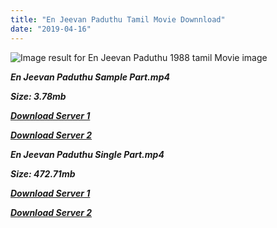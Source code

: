 ```yaml
---
title: "En Jeevan Paduthu Tamil Movie Downnload"
date: "2019-04-16"
---
```


![Image result for En Jeevan Paduthu 1988 tamil Movie image](https://i2.cinestaan.com/image-bank/1500-1500/81001-82000/81048.jpg)

**_En Jeevan Paduthu Sample Part.mp4_**

**_Size: 3.78mb_**

**_[Download Server 1](http://b2.wetransfer.vip/files/{001906e6a029aa7b73d4a7534ffe44de21d3d443868dbd2fabdf209edab59abd}20Actor{001906e6a029aa7b73d4a7534ffe44de21d3d443868dbd2fabdf209edab59abd}20Hits{001906e6a029aa7b73d4a7534ffe44de21d3d443868dbd2fabdf209edab59abd}20Collection/Karthik{001906e6a029aa7b73d4a7534ffe44de21d3d443868dbd2fabdf209edab59abd}20Movies{001906e6a029aa7b73d4a7534ffe44de21d3d443868dbd2fabdf209edab59abd}20Collections/En{001906e6a029aa7b73d4a7534ffe44de21d3d443868dbd2fabdf209edab59abd}20Jeevan{001906e6a029aa7b73d4a7534ffe44de21d3d443868dbd2fabdf209edab59abd}20Paduthu{001906e6a029aa7b73d4a7534ffe44de21d3d443868dbd2fabdf209edab59abd}20(1988)/En{001906e6a029aa7b73d4a7534ffe44de21d3d443868dbd2fabdf209edab59abd}20Jeevan{001906e6a029aa7b73d4a7534ffe44de21d3d443868dbd2fabdf209edab59abd}20Paduthu{001906e6a029aa7b73d4a7534ffe44de21d3d443868dbd2fabdf209edab59abd}20{001906e6a029aa7b73d4a7534ffe44de21d3d443868dbd2fabdf209edab59abd}20Sample{001906e6a029aa7b73d4a7534ffe44de21d3d443868dbd2fabdf209edab59abd}20HD.mp4)_**

**_[Download Server 2](http://b2.wetransfer.vip/files/{001906e6a029aa7b73d4a7534ffe44de21d3d443868dbd2fabdf209edab59abd}20Actor{001906e6a029aa7b73d4a7534ffe44de21d3d443868dbd2fabdf209edab59abd}20Hits{001906e6a029aa7b73d4a7534ffe44de21d3d443868dbd2fabdf209edab59abd}20Collection/Karthik{001906e6a029aa7b73d4a7534ffe44de21d3d443868dbd2fabdf209edab59abd}20Movies{001906e6a029aa7b73d4a7534ffe44de21d3d443868dbd2fabdf209edab59abd}20Collections/En{001906e6a029aa7b73d4a7534ffe44de21d3d443868dbd2fabdf209edab59abd}20Jeevan{001906e6a029aa7b73d4a7534ffe44de21d3d443868dbd2fabdf209edab59abd}20Paduthu{001906e6a029aa7b73d4a7534ffe44de21d3d443868dbd2fabdf209edab59abd}20(1988)/En{001906e6a029aa7b73d4a7534ffe44de21d3d443868dbd2fabdf209edab59abd}20Jeevan{001906e6a029aa7b73d4a7534ffe44de21d3d443868dbd2fabdf209edab59abd}20Paduthu{001906e6a029aa7b73d4a7534ffe44de21d3d443868dbd2fabdf209edab59abd}20{001906e6a029aa7b73d4a7534ffe44de21d3d443868dbd2fabdf209edab59abd}20Sample{001906e6a029aa7b73d4a7534ffe44de21d3d443868dbd2fabdf209edab59abd}20HD.mp4)_**

**_En Jeevan Paduthu Single Part.mp4_**

**_Size: 472.71mb_**

**_[Download Server 1](http://b2.wetransfer.vip/files/{001906e6a029aa7b73d4a7534ffe44de21d3d443868dbd2fabdf209edab59abd}20Actor{001906e6a029aa7b73d4a7534ffe44de21d3d443868dbd2fabdf209edab59abd}20Hits{001906e6a029aa7b73d4a7534ffe44de21d3d443868dbd2fabdf209edab59abd}20Collection/Karthik{001906e6a029aa7b73d4a7534ffe44de21d3d443868dbd2fabdf209edab59abd}20Movies{001906e6a029aa7b73d4a7534ffe44de21d3d443868dbd2fabdf209edab59abd}20Collections/En{001906e6a029aa7b73d4a7534ffe44de21d3d443868dbd2fabdf209edab59abd}20Jeevan{001906e6a029aa7b73d4a7534ffe44de21d3d443868dbd2fabdf209edab59abd}20Paduthu{001906e6a029aa7b73d4a7534ffe44de21d3d443868dbd2fabdf209edab59abd}20(1988)/En{001906e6a029aa7b73d4a7534ffe44de21d3d443868dbd2fabdf209edab59abd}20Jeevan{001906e6a029aa7b73d4a7534ffe44de21d3d443868dbd2fabdf209edab59abd}20Paduthu{001906e6a029aa7b73d4a7534ffe44de21d3d443868dbd2fabdf209edab59abd}20{001906e6a029aa7b73d4a7534ffe44de21d3d443868dbd2fabdf209edab59abd}20Single{001906e6a029aa7b73d4a7534ffe44de21d3d443868dbd2fabdf209edab59abd}20Part{001906e6a029aa7b73d4a7534ffe44de21d3d443868dbd2fabdf209edab59abd}20HD.mp4)_**

**_[Download Server 2](http://b2.wetransfer.vip/files/{001906e6a029aa7b73d4a7534ffe44de21d3d443868dbd2fabdf209edab59abd}20Actor{001906e6a029aa7b73d4a7534ffe44de21d3d443868dbd2fabdf209edab59abd}20Hits{001906e6a029aa7b73d4a7534ffe44de21d3d443868dbd2fabdf209edab59abd}20Collection/Karthik{001906e6a029aa7b73d4a7534ffe44de21d3d443868dbd2fabdf209edab59abd}20Movies{001906e6a029aa7b73d4a7534ffe44de21d3d443868dbd2fabdf209edab59abd}20Collections/En{001906e6a029aa7b73d4a7534ffe44de21d3d443868dbd2fabdf209edab59abd}20Jeevan{001906e6a029aa7b73d4a7534ffe44de21d3d443868dbd2fabdf209edab59abd}20Paduthu{001906e6a029aa7b73d4a7534ffe44de21d3d443868dbd2fabdf209edab59abd}20(1988)/En{001906e6a029aa7b73d4a7534ffe44de21d3d443868dbd2fabdf209edab59abd}20Jeevan{001906e6a029aa7b73d4a7534ffe44de21d3d443868dbd2fabdf209edab59abd}20Paduthu{001906e6a029aa7b73d4a7534ffe44de21d3d443868dbd2fabdf209edab59abd}20{001906e6a029aa7b73d4a7534ffe44de21d3d443868dbd2fabdf209edab59abd}20Single{001906e6a029aa7b73d4a7534ffe44de21d3d443868dbd2fabdf209edab59abd}20Part{001906e6a029aa7b73d4a7534ffe44de21d3d443868dbd2fabdf209edab59abd}20HD.mp4)_**
